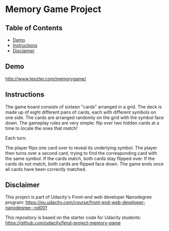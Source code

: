 # Memory Game Project

## Table of Contents
* [Demo](#demo)
* [Instructions](#instructions)
* [Disclaimer](#disclaimer)

## Demo
http://www.teszter.com/memorygame/

## Instructions

The game board consists of sixteen "cards" arranged in a grid. The deck is made up of eight different pairs of cards, each with different symbols on one side. The cards are arranged randomly on the grid with the symbol face down. The gameplay rules are very simple: flip over two hidden cards at a time to locate the ones that match!

Each turn:

The player flips one card over to reveal its underlying symbol.
The player then turns over a second card, trying to find the corresponding card with the same symbol.
If the cards match, both cards stay flipped over.
If the cards do not match, both cards are flipped face down.
The game ends once all cards have been correctly matched.

## Disclaimer

This project is part of Udacity's Front-end web developer Nanodegree program:
https://eu.udacity.com/course/front-end-web-developer-nanodegree--nd001

This repository is based on the starter code for Udacity students:
https://github.com/udacity/fend-project-memory-game

